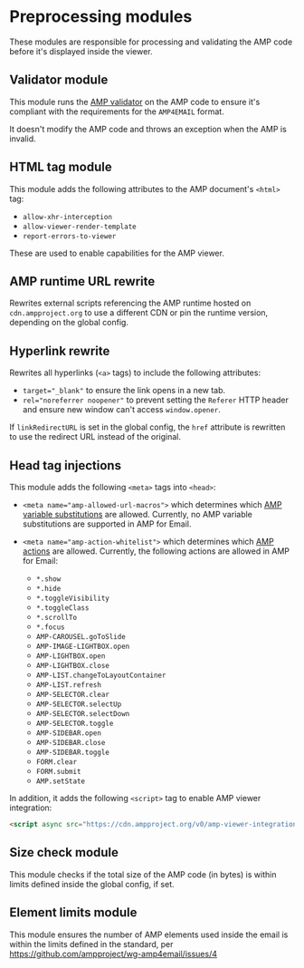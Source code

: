 # Preprocessing modules

These modules are responsible for processing and validating the AMP code before
it's displayed inside the viewer.

## Validator module

This module runs the [AMP validator](https://www.npmjs.com/package/amphtml-validator)
on the AMP code to ensure it's compliant with the requirements for the
`AMP4EMAIL` format.

It doesn't modify the AMP code and throws an exception when the AMP is invalid.

## HTML tag module

This module adds the following attributes to the AMP document's `<html>` tag:

-   `allow-xhr-interception`
-   `allow-viewer-render-template`
-   `report-errors-to-viewer`

These are used to enable capabilities for the AMP viewer.

## AMP runtime URL rewrite

Rewrites external scripts referencing the AMP runtime hosted on
`cdn.ampproject.org` to use a different CDN or pin the runtime version,
depending on the global config.

## Hyperlink rewrite

Rewrites all hyperlinks (`<a>` tags) to include the following attributes:

-   `target="_blank"` to ensure the link opens in a new tab.
-   `rel="noreferrer noopener"` to prevent setting the `Referer` HTTP header and
    ensure new window can't access `window.opener`.

If `linkRedirectURL` is set in the global config, the `href` attribute is
rewritten to use the redirect URL instead of the original.

## Head tag injections

This module adds the following `<meta>` tags into `<head>`:

-   `<meta name="amp-allowed-url-macros">` which determines which
    [AMP variable substitutions](https://github.com/ampproject/amphtml/blob/master/spec/amp-var-substitutions.md)
    are allowed. Currently, no AMP variable substitutions are supported in AMP
    for Email.

-   `<meta name="amp-action-whitelist">` which determines which
    [AMP actions](https://amp.dev/documentation/guides-and-tutorials/learn/amp-actions-and-events/)
    are allowed. Currently, the following actions are allowed in AMP for Email:
    -   `*.show`
    -   `*.hide`
    -   `*.toggleVisibility`
    -   `*.toggleClass`
    -   `*.scrollTo`
    -   `*.focus`
    -   `AMP-CAROUSEL.goToSlide`
    -   `AMP-IMAGE-LIGHTBOX.open`
    -   `AMP-LIGHTBOX.open`
    -   `AMP-LIGHTBOX.close`
    -   `AMP-LIST.changeToLayoutContainer`
    -   `AMP-LIST.refresh`
    -   `AMP-SELECTOR.clear`
    -   `AMP-SELECTOR.selectUp`
    -   `AMP-SELECTOR.selectDown`
    -   `AMP-SELECTOR.toggle`
    -   `AMP-SIDEBAR.open`
    -   `AMP-SIDEBAR.close`
    -   `AMP-SIDEBAR.toggle`
    -   `FORM.clear`
    -   `FORM.submit`
    -   `AMP.setState`

In addition, it adds the following `<script>` tag to enable AMP viewer
integration:

```html
<script async src="https://cdn.ampproject.org/v0/amp-viewer-integration-0.1.js">
```

## Size check module

This module checks if the total size of the AMP code (in bytes) is within limits
defined inside the global config, if set.

## Element limits module

This module ensures the number of AMP elements used inside the email is within
the limits defined in the standard, per https://github.com/ampproject/wg-amp4email/issues/4
